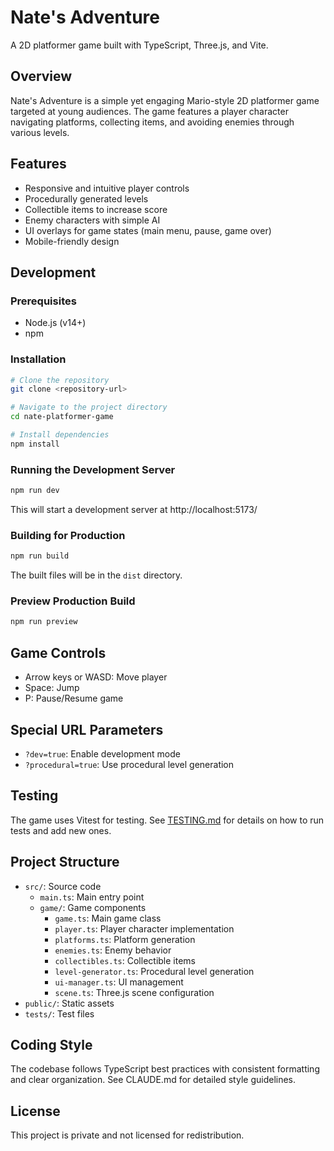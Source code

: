 # Nate's Adventure

A 2D platformer game built with TypeScript, Three.js, and Vite.

## Overview

Nate's Adventure is a simple yet engaging Mario-style 2D platformer game targeted at young audiences. The game features a player character navigating platforms, collecting items, and avoiding enemies through various levels.

## Features

- Responsive and intuitive player controls
- Procedurally generated levels
- Collectible items to increase score
- Enemy characters with simple AI
- UI overlays for game states (main menu, pause, game over)
- Mobile-friendly design

## Development

### Prerequisites

- Node.js (v14+)
- npm

### Installation

```bash
# Clone the repository
git clone <repository-url>

# Navigate to the project directory
cd nate-platformer-game

# Install dependencies
npm install
```

### Running the Development Server

```bash
npm run dev
```

This will start a development server at http://localhost:5173/

### Building for Production

```bash
npm run build
```

The built files will be in the `dist` directory.

### Preview Production Build

```bash
npm run preview
```

## Game Controls

- Arrow keys or WASD: Move player
- Space: Jump
- P: Pause/Resume game

## Special URL Parameters

- `?dev=true`: Enable development mode
- `?procedural=true`: Use procedural level generation

## Testing

The game uses Vitest for testing. See [TESTING.md](TESTING.md) for details on how to run tests and add new ones.

## Project Structure

- `src/`: Source code
  - `main.ts`: Main entry point
  - `game/`: Game components
    - `game.ts`: Main game class
    - `player.ts`: Player character implementation
    - `platforms.ts`: Platform generation
    - `enemies.ts`: Enemy behavior
    - `collectibles.ts`: Collectible items
    - `level-generator.ts`: Procedural level generation
    - `ui-manager.ts`: UI management
    - `scene.ts`: Three.js scene configuration
- `public/`: Static assets
- `tests/`: Test files

## Coding Style

The codebase follows TypeScript best practices with consistent formatting and clear organization. See CLAUDE.md for detailed style guidelines.

## License

This project is private and not licensed for redistribution.